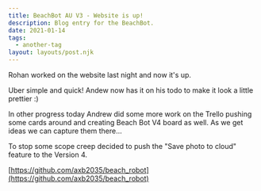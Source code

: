 ```yaml
---
title: BeachBot AU V3 - Website is up!
description: Blog entry for the BeachBot.
date: 2021-01-14
tags:
  - another-tag
layout: layouts/post.njk
---
```

Rohan worked on the website last night and now it's up.

Uber simple and quick! Andew now has it on his todo to make it look a little prettier :)

In other progress today Andrew did some more work on the Trello pushing some cards around and creating Beach Bot V4 board as well. As we get ideas we can capture them there...

To stop some scope creep decided to push the "Save photo to cloud" feature to the Version 4.

[https://github.com/axb2035/beach_robot](https://github.com/axb2035/beach_robot)



